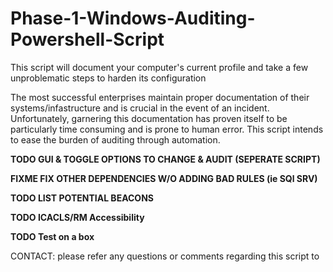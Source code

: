 # Phase-1-Windows-Auditing-Powershell-Script
This script will document your computer's current profile and take a few unproblematic steps to harden its configuration

The most successful enterprises maintain proper documentation of their systems/infastructure and is crucial in the event of an incident. Unfortunately, garnering this documentation has proven itself to be particularly time consuming and is prone to human error. This script intends to ease the burden of auditing through automation.

 **TODO GUI & TOGGLE OPTIONS TO CHANGE & AUDIT (SEPERATE SCRIPT)**
 
 **FIXME FIX OTHER DEPENDENCIES W/O ADDING BAD RULES (ie SQl SRV)**
 
 **TODO LIST POTENTIAL BEACONS**
 
 **TODO ICACLS/RM Accessibility**
 
 **TODO Test on a box**

 CONTACT: please refer any questions or comments regarding this script to <AA>

